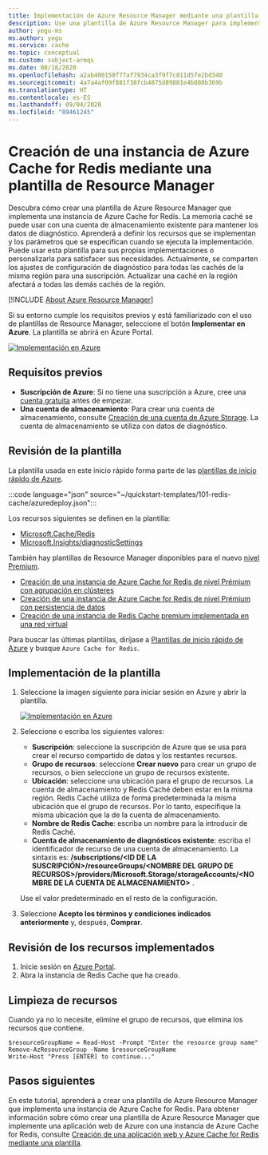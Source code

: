 ```yaml
---
title: Implementación de Azure Resource Manager mediante una plantilla de Azure Cache for Redis
description: Use una plantilla de Azure Resource Manager para implementar Azure Cache for Redis. Se suministran plantillas para escenarios frecuentes.
author: yegu-ms
ms.author: yegu
ms.service: cache
ms.topic: conceptual
ms.custom: subject-armqs
ms.date: 08/18/2020
ms.openlocfilehash: a2ab400158f77af7934ca3f9f7c811d5fe2bd340
ms.sourcegitcommit: 4a7a4af09f881f38fcb4875d89881e4b808b369b
ms.translationtype: HT
ms.contentlocale: es-ES
ms.lasthandoff: 09/04/2020
ms.locfileid: "89461245"
---
```

# <a name="create-an-azure-cache-for-redis-using-a-resource-manager-template"></a>Creación de una instancia de Azure Cache for Redis mediante una plantilla de Resource Manager

Descubra cómo crear una plantilla de Azure Resource Manager que implementa una instancia de Azure Cache for Redis. La memoria caché se puede usar con una cuenta de almacenamiento existente para mantener los datos de diagnóstico. Aprenderá a definir los recursos que se implementan y los parámetros que se especifican cuando se ejecuta la implementación. Puede usar esta plantilla para sus propias implementaciones o personalizarla para satisfacer sus necesidades. Actualmente, se comparten los ajustes de configuración de diagnóstico para todas las cachés de la misma región para una suscripción. Actualizar una caché en la región afectará a todas las demás cachés de la región.

[!INCLUDE [About Azure Resource Manager](../../includes/resource-manager-quickstart-introduction.md)]

Si su entorno cumple los requisitos previos y está familiarizado con el uso de plantillas de Resource Manager, seleccione el botón **Implementar en Azure**. La plantilla se abrirá en Azure Portal.

[![Implementación en Azure](../media/template-deployments/deploy-to-azure.svg)](https://portal.azure.com/#create/Microsoft.Template/uri/https%3A%2F%2Fraw.githubusercontent.com%2FAzure%2Fazure-quickstart-templates%2Fmaster%2F101-redis-cache%2Fazuredeploy.json)

## <a name="prerequisites"></a>Requisitos previos

* **Suscripción de Azure**: Si no tiene una suscripción a Azure, cree una [cuenta gratuita](https://azure.microsoft.com/free/) antes de empezar.
* **Una cuenta de almacenamiento**: Para crear una cuenta de almacenamiento, consulte [Creación de una cuenta de Azure Storage](/azure/storage/common/storage-account-create?tabs=azure-portal). La cuenta de almacenamiento se utiliza con datos de diagnóstico.

## <a name="review-the-template"></a>Revisión de la plantilla

La plantilla usada en este inicio rápido forma parte de las [plantillas de inicio rápido de Azure](https://azure.microsoft.com/resources/templates/101-redis-cache/).

:::code language="json" source="~/quickstart-templates/101-redis-cache/azuredeploy.json":::

Los recursos siguientes se definen en la plantilla:

* [Microsoft.Cache/Redis](/azure/templates/microsoft.cache/redis)
* [Microsoft.Insights/diagnosticSettings](/azure/templates/microsoft.insights/diagnosticsettings)

También hay plantillas de Resource Manager disponibles para el nuevo [nivel Premium](cache-overview.md#service-tiers).

* [Creación de una instancia de Azure Cache for Redis de nivel Prémium con agrupación en clústeres](https://azure.microsoft.com/resources/templates/201-redis-premium-cluster-diagnostics/)
* [Creación de una instancia de Azure Cache for Redis de nivel Prémium con persistencia de datos](https://azure.microsoft.com/resources/templates/201-redis-premium-persistence/)
* [Creación de una instancia de Redis Cache premium implementada en una red virtual](https://azure.microsoft.com/resources/templates/201-redis-premium-vnet/)

Para buscar las últimas plantillas, diríjase a [Plantillas de inicio rápido de Azure](https://azure.microsoft.com/documentation/templates/) y busque `Azure Cache for Redis`.

## <a name="deploy-the-template"></a>Implementación de la plantilla

1. Seleccione la imagen siguiente para iniciar sesión en Azure y abrir la plantilla.

    [![Implementación en Azure](../media/template-deployments/deploy-to-azure.svg)](https://portal.azure.com/#create/Microsoft.Template/uri/https%3A%2F%2Fraw.githubusercontent.com%2FAzure%2Fazure-quickstart-templates%2Fmaster%2F101-redis-cache%2Fazuredeploy.json)
1. Seleccione o escriba los siguientes valores:

    * **Suscripción**: seleccione la suscripción de Azure que se usa para crear el recurso compartido de datos y los restantes recursos.
    * **Grupo de recursos**: seleccione **Crear nuevo** para crear un grupo de recursos, o bien seleccione un grupo de recursos existente.
    * **Ubicación**: seleccione una ubicación para el grupo de recursos. La cuenta de almacenamiento y Redis Caché deben estar en la misma región. Redis Caché utiliza de forma predeterminada la misma ubicación que el grupo de recursos. Por lo tanto, especifique la misma ubicación que la de la cuenta de almacenamiento.
    * **Nombre de Redis Cache**: escriba un nombre para la introducir de Redis Caché.
    * **Cuenta de almacenamiento de diagnósticos existente**: escriba el identificador de recurso de una cuenta de almacenamiento. La sintaxis es: **/subscriptions/&lt;ID DE LA SUSCRIPCIÓN>/resourceGroups/&lt;NOMBRE DEL GRUPO DE RECURSOS>/providers/Microsoft.Storage/storageAccounts/&lt;NOMBRE DE LA CUENTA DE ALMACENAMIENTO>** .

    Use el valor predeterminado en el resto de la configuración.
1. Seleccione **Acepto los términos y condiciones indicados anteriormente** y, después, **Comprar**.

## <a name="review-deployed-resources"></a>Revisión de los recursos implementados

1. Inicie sesión en [Azure Portal](https://portal.azure.com).
1. Abra la instancia de Redis Cache que ha creado.

## <a name="clean-up-resources"></a>Limpieza de recursos

Cuando ya no lo necesite, elimine el grupo de recursos, que elimina los recursos que contiene.

```azurepowershell-interactive
$resourceGroupName = Read-Host -Prompt "Enter the resource group name"
Remove-AzResourceGroup -Name $resourceGroupName
Write-Host "Press [ENTER] to continue..."
```

## <a name="next-steps"></a>Pasos siguientes

En este tutorial, aprenderá a crear una plantilla de Azure Resource Manager que implementa una instancia de Azure Cache for Redis. Para obtener información sobre cómo crear una plantilla de Azure Resource Manager que implemente una aplicación web de Azure con una instancia de Azure Cache for Redis, consulte [Creación de una aplicación web y Azure Cache for Redis mediante una plantilla](./cache-web-app-arm-with-redis-cache-provision.md).